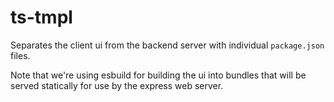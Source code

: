 # ts-tmpl

Separates the client ui from the backend server with individual `package.json` files. 

Note that we're using esbuild for building the ui into bundles that will be served statically for use by the express web server.
